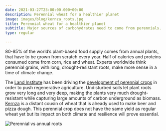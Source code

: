```yaml
---
date: 2021-03-27T23:00:00.000+00:00
description: Perennial wheat for a healthier planet
image: images/blog/kernza_roots.jpg
title: Perennial wheat for a healthier planet
subtitle: Major sources of carbohydrates need to come from perennials.
type: regular

---
```

80-85% of the world’s plant-based food supply comes from annual plants, that have to be grown from scratch every year. Half of calories and proteins consumed come from corn, rice and wheat. Experts worldwide think perennial grains, with long, drought-resistant roots, make more sense in a time of climate change.

The [Land Institute](https://landinstitute.org "Land Institute") has been driving the [development of perennial crops](https://acsess.onlinelibrary.wiley.com/doi/epdf/10.2134/csa2016-61-11-1) in order to push regenerative agriculture. Undisturbed soils let plant roots grow very long and very deep, making the plants very much drought-resistant while capturing large amounts of carbon underground as biomass.  
[Kernza](https://landinstitute.org/our-work/perennial-crops/kernza/ "Kernza") is a distant cousin of wheat that is already used to make beer and pizza dough. This perennial crop does not have the same yield as regular wheat yet but its impact on both climate and resilience will prove essential.

![](/images/blog/kernza.jpg "Perennial vs annual roots")

